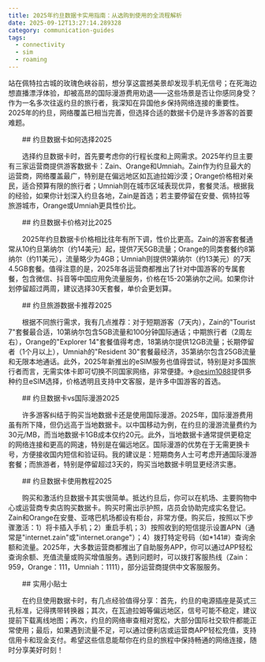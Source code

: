 ```yaml
---
title: 2025年约旦数据卡实用指南：从选购到使用的全流程解析
date: 2025-09-12T13:27:14.289328
category: communication-guides
tags:
  - connectivity
  - sim
  - roaming
---
```


站在佩特拉古城的玫瑰色峡谷前，想分享这震撼美景却发现手机无信号；在死海边想直播漂浮体验，却被高昂的国际漫游费用劝退——这些场景是否让你感同身受？作为一名多次往返约旦的旅行者，我深知在异国他乡保持网络连接的重要性。2025年的约旦，网络覆盖已相当完善，但选择合适的数据卡仍是许多游客的首要难题。

　　## 约旦数据卡如何选择2025

　　选择约旦数据卡时，首先要考虑你的行程长度和上网需求。2025年约旦主要有三家运营商提供游客数据卡：Zain、Orange和Umniah。Zain作为约旦最大的运营商，网络覆盖最广，特别是在偏远地区如瓦迪拉姆沙漠；Orange价格相对亲民，适合预算有限的旅行者；Umniah则在城市区域表现优异，套餐灵活。根据我的经验，如果你计划深入约旦各地，Zain是首选；若主要停留在安曼、佩特拉等旅游城市，Orange或Umniah更具性价比。

　　## 约旦数据卡价格对比2025

　　2025年约旦数据卡价格相比往年有所下调，性价比更高。Zain的游客套餐通常从10约旦第纳尔（约14美元）起，提供7天5GB流量；Orange的同类套餐约8第纳尔（约11美元），流量略少为4GB；Umniah则提供9第纳尔（约13美元）的7天4.5GB套餐。值得注意的是，2025年各运营商都推出了针对中国游客的专属套餐，包含微信、抖音等中国应用免流量服务，价格在15-20第纳尔之间。如果你计划停留超过两周，建议选择30天套餐，单价会更划算。

　　## 约旦旅游数据卡推荐2025

　　根据不同旅行需求，我有几点推荐：对于短期游客（7天内），Zain的"Tourist 7"套餐最合适，10第纳尔包含5GB流量和100分钟国际通话；中期旅行者（2周左右），Orange的"Explorer 14"套餐值得考虑，18第纳尔提供12GB流量；长期停留者（1个月以上），Umniah的"Resident 30"套餐最经济，35第纳尔包含25GB流量和无限本地通话。此外，2025年新推出的eSIM服务也值得尝试，特别是对多国旅行者而言，无需实体卡即可切换不同国家网络，非常便捷。✈[@esim1088](https://t.me/s/esim1088)提供多种约旦eSIM选择，价格透明且支持中文客服，是许多中国游客的首选。

　　## 约旦数据卡vs国际漫游2025

　　许多游客纠结于购买当地数据卡还是使用国际漫游。2025年，国际漫游费用虽有所下降，但仍远高于当地数据卡。以中国移动为例，在约旦的漫游流量费约为30元/MB，而当地数据卡1GB成本仅约20元。此外，当地数据卡通常提供更稳定的网络连接和更高的网速，特别是在偏远地区。国际漫游的优势在于无需更换卡号，方便接收国内短信和验证码。我的建议是：短期商务人士可考虑开通国际漫游套餐；而旅游者，特别是停留超过3天的，购买当地数据卡明显更经济实惠。

　　## 约旦数据卡使用教程2025

　　购买和激活约旦数据卡其实很简单。抵达约旦后，你可以在机场、主要购物中心或运营商专卖店购买数据卡。购买时需出示护照，店员会协助完成实名登记。Zain和Orange在安曼、亚喀巴机场都设有柜台，非常方便。购买后，按照以下步骤激活：1）将卡插入手机；2）重启手机；3）按照收到的短信提示设置APN（通常是"internet.zain"或"internet.orange"）；4）拨打特定号码（如*141#）查询余额和流量。2025年，大多数运营商都推出了自助服务APP，你可以通过APP轻松查询余额、充值流量或购买增值服务。遇到问题时，可以拨打客服热线（Zain：959，Orange：111，Umniah：1111），部分运营商提供中文客服服务。

　　## 实用小贴士

　　在约旦使用数据卡时，有几点经验值得分享：首先，约旦的电源插座是英式三孔标准，记得携带转换器；其次，在瓦迪拉姆等偏远地区，信号可能不稳定，建议提前下载离线地图；再次，约旦的网络审查相对宽松，大部分国际社交软件都能正常使用；最后，如果遇到流量不足，可以通过便利店或运营商APP轻松充值，支持信用卡和现金支付。希望这些信息能帮你在约旦的旅程中保持畅通的网络连接，随时分享美好时刻！